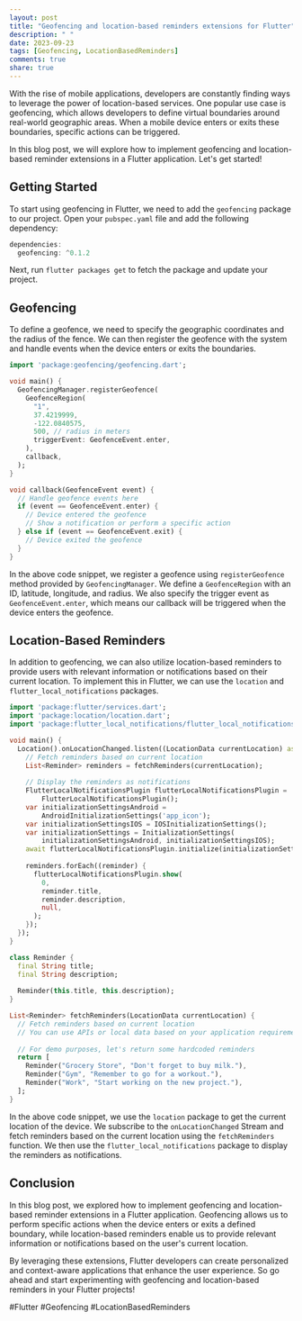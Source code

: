```yaml
---
layout: post
title: "Geofencing and location-based reminders extensions for Flutter"
description: " "
date: 2023-09-23
tags: [Geofencing, LocationBasedReminders]
comments: true
share: true
---
```


With the rise of mobile applications, developers are constantly finding ways to leverage the power of location-based services. One popular use case is geofencing, which allows developers to define virtual boundaries around real-world geographic areas. When a mobile device enters or exits these boundaries, specific actions can be triggered.

In this blog post, we will explore how to implement geofencing and location-based reminder extensions in a Flutter application. Let's get started!

## Getting Started

To start using geofencing in Flutter, we need to add the `geofencing` package to our project. Open your `pubspec.yaml` file and add the following dependency:

```dart
dependencies:
  geofencing: ^0.1.2
```

Next, run `flutter packages get` to fetch the package and update your project.

## Geofencing

To define a geofence, we need to specify the geographic coordinates and the radius of the fence. We can then register the geofence with the system and handle events when the device enters or exits the boundaries.

```dart
import 'package:geofencing/geofencing.dart';

void main() {
  GeofencingManager.registerGeofence(
    GeofenceRegion(
      "1",
      37.4219999,
      -122.0840575,
      500, // radius in meters
      triggerEvent: GeofenceEvent.enter,
    ),
    callback,
  );
}

void callback(GeofenceEvent event) {
  // Handle geofence events here
  if (event == GeofenceEvent.enter) {
    // Device entered the geofence
    // Show a notification or perform a specific action
  } else if (event == GeofenceEvent.exit) {
    // Device exited the geofence
  }
}
```

In the above code snippet, we register a geofence using `registerGeofence` method provided by `GeofencingManager`. We define a `GeofenceRegion` with an ID, latitude, longitude, and radius. We also specify the trigger event as `GeofenceEvent.enter`, which means our callback will be triggered when the device enters the geofence.

## Location-Based Reminders

In addition to geofencing, we can also utilize location-based reminders to provide users with relevant information or notifications based on their current location. To implement this in Flutter, we can use the `location` and `flutter_local_notifications` packages.

```dart
import 'package:flutter/services.dart';
import 'package:location/location.dart';
import 'package:flutter_local_notifications/flutter_local_notifications.dart';

void main() {
  Location().onLocationChanged.listen((LocationData currentLocation) async {
    // Fetch reminders based on current location
    List<Reminder> reminders = fetchReminders(currentLocation);
    
    // Display the reminders as notifications
    FlutterLocalNotificationsPlugin flutterLocalNotificationsPlugin =
        FlutterLocalNotificationsPlugin();
    var initializationSettingsAndroid =
        AndroidInitializationSettings('app_icon');
    var initializationSettingsIOS = IOSInitializationSettings();
    var initializationSettings = InitializationSettings(
        initializationSettingsAndroid, initializationSettingsIOS);
    await flutterLocalNotificationsPlugin.initialize(initializationSettings);
  
    reminders.forEach((reminder) {
      flutterLocalNotificationsPlugin.show(
        0,
        reminder.title,
        reminder.description,
        null,
      );
    });
  });
}

class Reminder {
  final String title;
  final String description;
  
  Reminder(this.title, this.description);
}

List<Reminder> fetchReminders(LocationData currentLocation) {
  // Fetch reminders based on current location
  // You can use APIs or local data based on your application requirements
  
  // For demo purposes, let's return some hardcoded reminders
  return [
    Reminder("Grocery Store", "Don't forget to buy milk."),
    Reminder("Gym", "Remember to go for a workout."),
    Reminder("Work", "Start working on the new project."),
  ];
}
```

In the above code snippet, we use the `location` package to get the current location of the device. We subscribe to the `onLocationChanged` Stream and fetch reminders based on the current location using the `fetchReminders` function. We then use the `flutter_local_notifications` package to display the reminders as notifications.

## Conclusion

In this blog post, we explored how to implement geofencing and location-based reminder extensions in a Flutter application. Geofencing allows us to perform specific actions when the device enters or exits a defined boundary, while location-based reminders enable us to provide relevant information or notifications based on the user's current location.

By leveraging these extensions, Flutter developers can create personalized and context-aware applications that enhance the user experience. So go ahead and start experimenting with geofencing and location-based reminders in your Flutter projects!

#Flutter #Geofencing #LocationBasedReminders